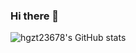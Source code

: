 ### Hi there 👋
![hgzt23678's GitHub stats](https://github-readme-stats.vercel.app/api?username=hgzt23678&count_private=true)
